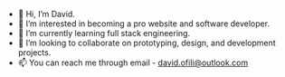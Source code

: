 - 👋 Hi, I’m David.
- 👀 I’m interested in becoming a pro website and software developer.
- 🌱 I’m currently learning full stack engineering.
- 💞️ I’m looking to collaborate on prototyping, design, and development projects.
- 📫 You can reach me through email - david.ofili@outlook.com

<!---
Davenof/Davenof is a ✨ special ✨ repository because its `README.md` (this file) appears on your GitHub profile.
You can click the Preview link to take a look at your changes.
--->

